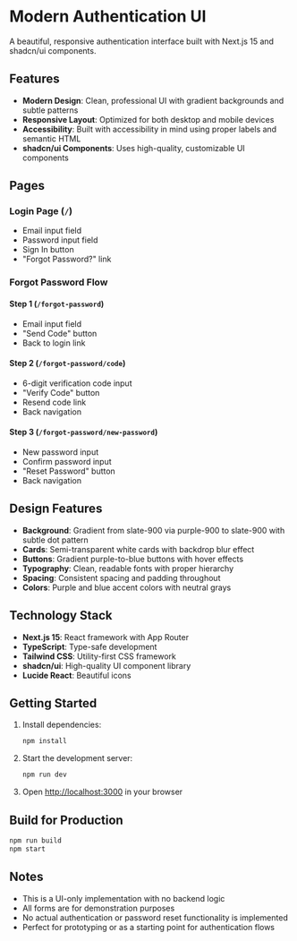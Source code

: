 # Modern Authentication UI

A beautiful, responsive authentication interface built with Next.js 15 and shadcn/ui components.

## Features

- **Modern Design**: Clean, professional UI with gradient backgrounds and subtle patterns
- **Responsive Layout**: Optimized for both desktop and mobile devices
- **Accessibility**: Built with accessibility in mind using proper labels and semantic HTML
- **shadcn/ui Components**: Uses high-quality, customizable UI components

## Pages

### Login Page (`/`)
- Email input field
- Password input field
- Sign In button
- "Forgot Password?" link

### Forgot Password Flow

#### Step 1 (`/forgot-password`)
- Email input field
- "Send Code" button
- Back to login link

#### Step 2 (`/forgot-password/code`)
- 6-digit verification code input
- "Verify Code" button
- Resend code link
- Back navigation

#### Step 3 (`/forgot-password/new-password`)
- New password input
- Confirm password input
- "Reset Password" button
- Back navigation

## Design Features

- **Background**: Gradient from slate-900 via purple-900 to slate-900 with subtle dot pattern
- **Cards**: Semi-transparent white cards with backdrop blur effect
- **Buttons**: Gradient purple-to-blue buttons with hover effects
- **Typography**: Clean, readable fonts with proper hierarchy
- **Spacing**: Consistent spacing and padding throughout
- **Colors**: Purple and blue accent colors with neutral grays

## Technology Stack

- **Next.js 15**: React framework with App Router
- **TypeScript**: Type-safe development
- **Tailwind CSS**: Utility-first CSS framework
- **shadcn/ui**: High-quality UI component library
- **Lucide React**: Beautiful icons

## Getting Started

1. Install dependencies:
   ```bash
   npm install
   ```

2. Start the development server:
   ```bash
   npm run dev
   ```

3. Open [http://localhost:3000](http://localhost:3000) in your browser

## Build for Production

```bash
npm run build
npm start
```

## Notes

- This is a UI-only implementation with no backend logic
- All forms are for demonstration purposes
- No actual authentication or password reset functionality is implemented
- Perfect for prototyping or as a starting point for authentication flows
